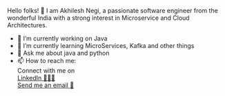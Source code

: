 Hello folks! 👋
I am Akhilesh Negi, a passionate software engineer from the wonderful India with a strong interest in Microservice and Cloud Architectures.

- 🔭 I’m currently working on Java
- 🌱 I’m currently learning MicroServices, Kafka and other things
- 💬 Ask me about java and python
- 📫 How to reach me: <br>
Connect with me on <br><a href="https://www.linkedin.com/in/akhilesh-negi-a260a7119/">LinkedIn 👨🏻‍💻 </a><br>
<a href="akhileshnegi1710@gmail.com">Send me an email 📧</a>

